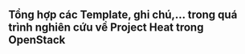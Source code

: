 Tổng hợp các Template, ghi chú,... trong quá trình nghiên cứu về Project Heat trong OpenStack
-------
